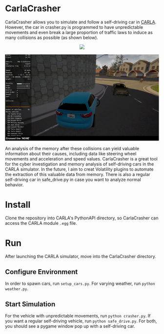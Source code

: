 # CarlaCrasher
CarlaCrasher allows you to simulate and follow a self-driving car in [CARLA](https://www.carla.org). However, the car in crasher.py is programmed to have unpredictable movements and even break a large proportion of traffic laws to induce as many collisions as possible (as shown below). 

<p align="center">
    <img src="images/crasher_demo.gif">
</p>

![CarlaCrasherDemo1](images/ccdemo1.png)

An analysis of the memory after these collisions can yield valuable information about their causes, including data like steering wheel movements and acceleration and speed values. CarlaCrasher is a great tool for the cyber investigation and memory analysis of self-driving cars in the CARLA simulator. In the future, I aim to creat Volatility plugins to automate the extraction of this valuable data from memory. There is also a regular self-driving car in safe_drive.py in case you want to analyze normal behavior.

# Install
Clone the repository into CARLA's PythonAPI directory, so CarlaCrasher can access the CARLA module `.egg` file.

# Run
After launching the CARLA simulator, move into the CarlaCrasher directory. 
## Configure Environment
In order to spawn cars, run `setup_cars.py`. For varying weather, run `python weather.py`. 
## Start Simulation
For the vehicle with unpredictable movements, run `python crasher.py`. If you want a regular self-driving vehicle, run `python safe_drive.py`. For both, you should see a pygame window pop up with a self-driving car.

